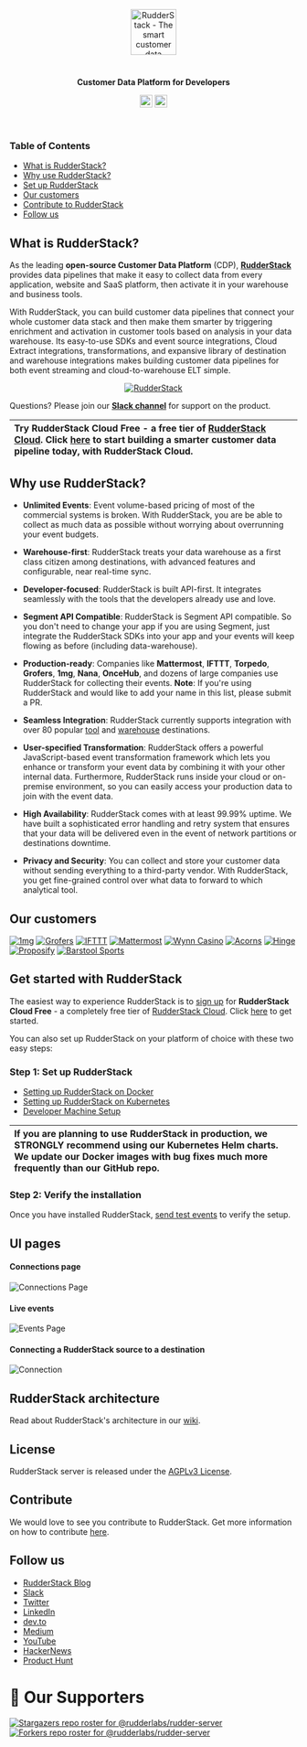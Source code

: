 <p align="center"><a href="https://rudderstack.com"><img src="https://user-images.githubusercontent.com/59817155/121357083-1c571300-c94f-11eb-8cc7-ce6df13855c9.png" alt="RudderStack - The smart customer data pipeline" height="80"/></a></p>
<h1 align="center"></h1>
<p align="center"><b>Customer Data Platform for Developers</b></p>

<p align="center">
	<a href="https://rudderstack.com"><img src="https://codebuild.us-east-1.amazonaws.com/badges?uuid=eyJlbmNyeXB0ZWREYXRhIjoiT01EQkVPc0NBbDJLV2txTURidkRTMTNmWFRZWUY2dEtia3FRVmFXdXhWeUwzaC9aV3dsWWNNT0NwaVZKd1hKTFVMazB2cDQ5UHlaZTgvbFRER3R5SXRvPSIsIml2UGFyYW1ldGVyU3BlYyI6IktJQVMveHIzQnExZVE5b0YiLCJtYXRlcmlhbFNldFNlcmlhbCI6MX0%3D&branch=master" height="22"/></a>
    <a href="https://rudderstack.com"><img src="https://img.shields.io/github/v/release/rudderlabs/rudder-server?color=blue&sort=semver" alt="Release" height="22"/></a>
</p>
<br/>

### Table of Contents

- [What is RudderStack?](https://github.com/rudderlabs/rudder-server#what-is-rudderstack)
- [Why use RudderStack?](https://github.com/rudderlabs/rudder-server#why-use-rudderstack)
- [Set up RudderStack](https://github.com/rudderlabs/rudder-server#get-started-with-rudderstack)
- [Our customers](https://github.com/rudderlabs/rudder-server#our-customers)
- [Contribute to RudderStack](https://github.com/rudderlabs/rudder-server#contribute)
- [Follow us](https://github.com/rudderlabs/rudder-server#follow-us)


## What is RudderStack?

As the leading **open-source Customer Data Platform** (CDP), [**RudderStack**](https://rudderstack.com/) provides data pipelines that make it easy to collect data from every application, website and SaaS platform, then activate it in your warehouse and business tools.

With RudderStack, you can build customer data pipelines that connect your whole customer data stack and then make them smarter by triggering enrichment and activation in customer tools based on analysis in your data warehouse. Its easy-to-use SDKs and event source integrations, Cloud Extract integrations, transformations, and expansive library of destination and warehouse integrations makes building customer data pipelines for both event streaming and cloud-to-warehouse ELT simple.

<p align="center">
<a href="https://rudderstack.com"><img src="https://user-images.githubusercontent.com/59817155/121467292-76e78200-c9d6-11eb-8696-cb3c45d94ef3.gif" alt="RudderStack"></a></p>


Questions? Please join our [**Slack channel**](https://resources.rudderstack.com/join-rudderstack-slack) for support on the product.

| Try **RudderStack Cloud Free** - a free tier of [RudderStack Cloud](https://resources.rudderstack.com/rudderstack-cloud). Click [here](https://app.rudderlabs.com/signup?type=freetrial) to start building a smarter customer data pipeline today, with RudderStack Cloud. |
|:------|

## Why use RudderStack?

- **Unlimited Events**: Event volume-based pricing of most of the commercial systems is broken. With RudderStack, you are be able to collect as much data as possible without worrying about overrunning your event budgets.

- **Warehouse-first**: RudderStack treats your data warehouse as a first class citizen among destinations, with advanced features and configurable, near real-time sync.

- **Developer-focused**: RudderStack is built API-first. It integrates seamlessly with the tools that the developers already use and love.

- **Segment API Compatible**: RudderStack is Segment API compatible. So you don't need to change your app if you are using Segment, just integrate the RudderStack SDKs into your app and your events will keep flowing as before (including data-warehouse).

- **Production-ready**: Companies like **Mattermost**, **IFTTT**, **Torpedo**, **Grofers**, **1mg**, **Nana**, **OnceHub**,  and dozens of large companies use RudderStack for collecting their events. **Note**: If you're using RudderStack and would like to add your name in this list, please submit a PR.

- **Seamless Integration**: RudderStack currently supports integration with over 80 popular [tool](https://docs.rudderstack.com/destinations-guides) and [warehouse](https://docs.rudderstack.com/data-warehouse-integration-guides) destinations.

- **User-specified Transformation**: RudderStack offers a powerful JavaScript-based event transformation framework which lets you enhance or transform your event data by combining it with your other internal data. Furthermore, RudderStack runs inside your cloud or on-premise environment, so you can easily access your production data to join with the event data.

- **High Availability**: RudderStack comes with at least 99.99% uptime. We have built a sophisticated error handling and retry system that ensures that your data will be delivered even in the event of network partitions or destinations downtime.

- **Privacy and Security**: You can collect and store your customer data without sending everything to a third-party vendor. With RudderStack, you get fine-grained control over what data to forward to which analytical tool.

## Our customers

[![1mg](https://user-images.githubusercontent.com/59817155/95971154-74745e80-0e2e-11eb-8468-9f9cf1bfcf46.png)](https://www.1mg.com/) [![Grofers](https://user-images.githubusercontent.com/59817155/95970797-fe6ff780-0e2d-11eb-9c08-d4550b2c68b5.png)](https://grofers.com/) [![IFTTT](https://user-images.githubusercontent.com/59817155/95970944-2cedd280-0e2e-11eb-83d3-500c46c3a290.png)](https://ifttt.com/) [![Mattermost](https://user-images.githubusercontent.com/59817155/95971043-4c84fb00-0e2e-11eb-8ef8-2e47970221c6.png)](https://mattermost.com/) [![Wynn Casino](https://user-images.githubusercontent.com/59817155/95969926-f9f70f00-0e2c-11eb-8985-27b62d34fc65.png)](https://www.wynnlasvegas.com/) [![Acorns](https://user-images.githubusercontent.com/59817155/95970244-58bc8880-0e2d-11eb-9c7b-2ca08e2b11d7.png)](https://www.acorns.com/) [![Hinge](https://user-images.githubusercontent.com/59817155/95970463-9de0ba80-0e2d-11eb-91b1-bbfe55b91228.png)](https://hinge.co/) [![Proposify](https://user-images.githubusercontent.com/59817155/95971522-f82e4b00-0e2e-11eb-8c58-95fcb8a0e76c.png)](https://www.proposify.com/) [![Barstool Sports](https://user-images.githubusercontent.com/59817155/95971526-f95f7800-0e2e-11eb-85d3-fa81dbf9aa6e.png)](https://www.barstoolsports.com/)


## Get started with RudderStack

The easiest way to experience RudderStack is to [sign up](https://app.rudderlabs.com/signup?type=freetrial) for **RudderStack Cloud Free** - a completely free tier of [RudderStack Cloud](https://resources.rudderstack.com/rudderstack-cloud). Click [here](https://app.rudderlabs.com/signup?type=freetrial) to get started.

You can also set up RudderStack on your platform of choice with these two easy steps:

### Step 1: Set up RudderStack

- [Setting up RudderStack on Docker](https://docs.rudderstack.com/get-started/installing-and-setting-up-rudderstack/docker)
- [Setting up RudderStack on Kubernetes](https://docs.rudderstack.com/get-started/installing-and-setting-up-rudderstack/kubernetes)
- [Developer Machine Setup](https://docs.rudderstack.com/installing-and-setting-up-rudderstack/developer-machine-setup)

| If you are planning to use RudderStack in production, we STRONGLY recommend using our Kubernetes Helm charts. We update our Docker images with bug fixes much more frequently than our GitHub repo. |
|:------|

### Step 2: Verify the installation

Once you have installed RudderStack, [send test events](https://docs.rudderstack.com/get-started/installing-and-setting-up-rudderstack#how-to-send-test-events) to verify the setup.

## UI pages

#### Connections page

![Connections Page](https://user-images.githubusercontent.com/59817155/113102943-489e3700-921c-11eb-87c0-d4b6f9e3270c.png)

#### Live events

![Events Page](https://user-images.githubusercontent.com/59817155/113098485-25708900-9216-11eb-8f61-2b0a4443afe1.JPG)

#### Connecting a RudderStack source to a destination

![Connection](https://user-images.githubusercontent.com/59817155/113098528-35886880-9216-11eb-97e9-6575bca23ae6.gif)

## RudderStack architecture

Read about RudderStack's architecture in our [wiki](https://github.com/rudderlabs/rudder-server/wiki/RudderStack's-Architecture).

## License

RudderStack server is released under the [AGPLv3 License][agplv3_license].

## Contribute

We would love to see you contribute to RudderStack. Get more information on how to contribute [here](CONTRIBUTING.md).

## Follow us

- [RudderStack Blog][rudderstack-blog]
- [Slack][slack]
- [Twitter][twitter]
- [LinkedIn][linkedin]
- [dev.to][devto]
- [Medium][medium]
- [YouTube][youtube]
- [HackerNews][hackernews]
- [Product Hunt][producthunt]

# :clap:  Our Supporters
[![Stargazers repo roster for @rudderlabs/rudder-server](https://reporoster.com/stars/rudderlabs/rudder-server)](https://github.com/rudderlabs/rudder-server/stargazers)
[![Forkers repo roster for @rudderlabs/rudder-server](https://reporoster.com/forks/rudderlabs/rudder-server)](https://github.com/rudderlabs/rudder-server/network/members)

<!----variables---->

[build status]: https://codebuild.us-east-1.amazonaws.com/badges?uuid=eyJlbmNyeXB0ZWREYXRhIjoiT01EQkVPc0NBbDJLV2txTURidkRTMTNmWFRZWUY2dEtia3FRVmFXdXhWeUwzaC9aV3dsWWNNT0NwaVZKd1hKTFVMazB2cDQ5UHlaZTgvbFRER3R5SXRvPSIsIml2UGFyYW1ldGVyU3BlYyI6IktJQVMveHIzQnExZVE5b0YiLCJtYXRlcmlhbFNldFNlcmlhbCI6MX0%3D&branch=master
[release]: https://img.shields.io/github/v/release/rudderlabs/rudder-server?color=blue&sort=semver
[docs]: https://docs.rudderstack.com/
[slack]: https://resources.rudderstack.com/join-rudderstack-slack
[twitter]: https://twitter.com/rudderstack
[linkedin]: https://www.linkedin.com/company/rudderlabs/
[devto]: https://dev.to/rudderstack
[medium]: https://rudderstack.medium.com/
[youtube]: https://www.youtube.com/channel/UCgV-B77bV_-LOmKYHw8jvBw
[rudderstack-blog]: https://rudderstack.com/blog/
[hackernews]: https://news.ycombinator.com/item?id=21081756
[producthunt]: https://www.producthunt.com/posts/rudderstack
[go-report-card]: https://go-report-card.com/report/github.com/rudderlabs/rudder-server
[go-report-card-badge]: https://go-report-card.com/badge/github.com/rudderlabs/rudder-server
[ssh]: https://help.github.com/en/articles/which-remote-url-should-i-use#cloning-with-ssh-urls
[dashboard]: https://app.rudderstack.com
[dashboard-on]: https://app.rudderstack.com/signup?type=freetrial
[dashboard-intro]: https://app.rudderstack.com/signup?type=freetrial&utm_source=github&utm_medium=rdr-srv&utm_campaign=hosted&utm_content=intro
[dashboard-setup]: https://app.rudderstack.com/signup?type=freetrial&utm_source=github&utm_medium=rdr-srv&utm_campaign=hosted&utm_content=setup-instructions
[dashboard-docker]: https://app.rudderstack.com/signup?utm_source=github&utm_medium=rdr-srv&utm_campaign=selfhosted&utm_content=docker
[dashboard-k8s]: https://app.rudderstack.com/signup?utm_source=github&utm_medium=rdr-srv&utm_campaign=selfhosted&utm_content=k8s
[dashboard-native]: https://app.rudderstack.com/signup?utm_source=github&utm_medium=rdr-srv&utm_campaign=selfhosted&utm_content=native
[agplv3_license]: https://www.gnu.org/licenses/agpl-3.0-standalone.html
[sspl_license]: https://www.mongodb.com/licensing/server-side-public-license
[helm-scripts-git-repo]: https://github.com/rudderlabs/rudderstack-helm
[terraform-scripts-git-repo]: https://github.com/rudderlabs/rudder-terraform
[golang]: https://golang.org/dl/
[node]: https://nodejs.org/en/download/
[rudder-sdk-js-git-repo]: https://github.com/rudderlabs/rudder-sdk-js
[rudder-sdk-android-git-repo]: https://github.com/rudderlabs/rudder-sdk-android
[rudder-sdk-ios-git-repo]: https://github.com/rudderlabs/rudder-sdk-ios
[config-generator]: https://github.com/rudderlabs/config-generator
[config-generator-section]: https://github.com/rudderlabs/rudder-server/blob/master/README.md#rudderstack-config-generator
[rudder-logo]: https://repository-images.githubusercontent.com/197743848/b352c900-dbc8-11e9-9d45-4deb9274101f
[rudder-server-releases]: https://github.com/rudderlabs/rudder-server/releases
[rudder-transformer-releases]: https://github.com/rudderlabs/rudder-transformer/releases
[rudder-server-sample-env]: https://github.com/rudderlabs/rudder-server/blob/master/config/sample.env
[rudder-docker-yml]: https://github.com/rudderlabs/rudder-server/blob/master/rudder-docker.yml
